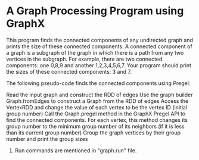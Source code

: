 # A Graph Processing Program using GraphX

This program finds the connected components of any undirected graph and prints the size of these connected components. A connected component of a graph is a subgraph of the graph in which there is a path from any two vertices in the subgraph. For example, there are two connected components: one 0,8,9 and another 1,2,3,4,5,6,7. Your program should print the sizes of these connected components: 3 and 7.

The following pseudo-code finds the connected components using Pregel:

Read the input graph and construct the RDD of edges
Use the graph builder Graph.fromEdges to construct a Graph from the RDD of edges
Access the VertexRDD and change the value of each vertex to be the vertex ID (initial group number)
Call the Graph.pregel method in the GraphX Pregel API to find the connected components. For each vertex, this method changes its group number to the minimum group number of its neighbors (if it is less than its current group number)
Group the graph vertices by their group number and print the group sizes

1. Run commands are mentioned in "graph.run" file.
